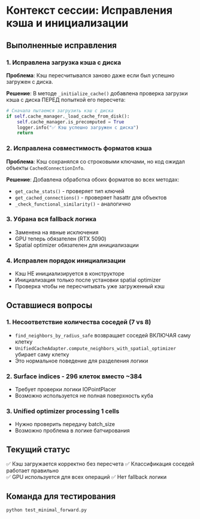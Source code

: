 # Контекст сессии: Исправления кэша и инициализации

## Выполненные исправления

### 1. Исправлена загрузка кэша с диска
**Проблема**: Кэш пересчитывался заново даже если был успешно загружен с диска.

**Решение**: В методе `_initialize_cache()` добавлена проверка загрузки кэша с диска ПЕРЕД попыткой его пересчета:
```python
# Сначала пытаемся загрузить кэш с диска
if self.cache_manager._load_cache_from_disk():
    self.cache_manager.is_precomputed = True
    logger.info("✅ Кэш успешно загружен с диска")
    return
```

### 2. Исправлена совместимость форматов кэша
**Проблема**: Кэш сохранялся со строковыми ключами, но код ожидал объекты `CachedConnectionInfo`.

**Решение**: Добавлена обработка обоих форматов во всех методах:
- `get_cache_stats()` - проверяет тип ключей
- `get_cached_connections()` - проверяет hasattr для объектов
- `_check_functional_similarity()` - аналогично

### 3. Убрана вся fallback логика
- Заменена на явные исключения
- GPU теперь обязателен (RTX 5090)
- Spatial optimizer обязателен для инициализации

### 4. Исправлен порядок инициализации
- Кэш НЕ инициализируется в конструкторе
- Инициализация только после установки spatial optimizer
- Проверка чтобы не пересчитывать уже загруженный кэш

## Оставшиеся вопросы

### 1. Несоответствие количества соседей (7 vs 8)
- `find_neighbors_by_radius_safe` возвращает соседей ВКЛЮЧАЯ саму клетку
- `UnifiedCacheAdapter.compute_neighbors_with_spatial_optimizer` убирает саму клетку
- Это нормальное поведение для разделения логики

### 2. Surface indices - 296 клеток вместо ~384
- Требует проверки логики IOPointPlacer
- Возможно используется не полная поверхность куба

### 3. Unified optimizer processing 1 cells
- Нужно проверить передачу batch_size
- Возможно проблема в логике батчирования

## Текущий статус

✅ Кэш загружается корректно без пересчета
✅ Классификация соседей работает правильно  
✅ GPU используется для всех операций
✅ Нет fallback логики

## Команда для тестирования
```bash
python test_minimal_forward.py
```